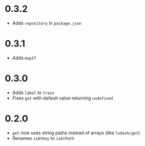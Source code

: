 # 0.3.2

- Adds `repository` in `package.json`

# 0.3.1

- Adds `mapIf`

# 0.3.0

- Adds `label` to `trace`
- Fixes `get` with default value returning `undefined`

# 0.2.0

- `get` now uses string paths instead of arrays (like `lodash/get`)
- Renames `isAtKey` to `isAtPath`
